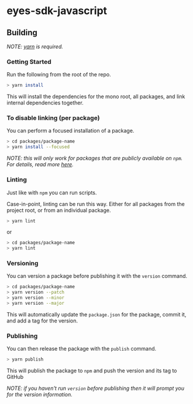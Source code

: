 # eyes-sdk-javascript 
## Building

_NOTE: [yarn](https://yarnpkg.com/en/docs/install) is required._

### Getting Started

Run the following from the root of the repo.

```sh
> yarn install
```

This will install the dependencies for the mono root, all packages, and link internal dependencies together.

### To disable linking (per package)

You can perform a focused installation of a package.

```sh
> cd packages/package-name
> yarn install --focused
```

_NOTE: this will only work for packages that are publicly available on `npm`. For details, read more [here](https://yarnpkg.com/blog/2018/05/18/focused-workspaces/)._

### Linting

Just like with `npm` you can run scripts.

Case-in-point, linting can be run this way. Either for all packages from the project root, or from an individual package.

```sh
> yarn lint
```

or

```sh
> cd packages/package-name
> yarn lint
```

### Versioning

You can version a package before publishing it with the `version` command.

```sh
> cd packages/package-name
> yarn version --patch
> yarn version --minor
> yarn version --major
```

This will automatically update the `package.json` for the package, commit it, and add a tag for the version.

### Publishing

You can then release the package with the `publish` command.

```sh
> yarn publish
```

This will publish the package to `npm` and push the version and its tag to GitHub

_NOTE: if you haven't run `version` before publishing then it will prompt you for the version information._
